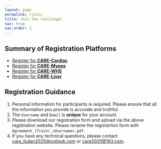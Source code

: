 ```yaml
---
layout: page
permalink: /join/
title: Join the challenge!
nav: true
nav_order: 2
---
```


## Summary of Registration Platforms
- [Register for **CARE-Cardiac**](http://zmic.org.cn/care_2025/eval/register?track=cardiac)
- [Register for **CARE-Myops**](http://zmic.org.cn/care_2025/eval/register?track=myops)
- [Register for **CARE-WHS**](http://zmic.org.cn/care_2025/eval/register?track=whs)
- [Register for **CARE-Liver**](http://zmic.org.cn/care_2025/eval/register?track=liver)

## Registration Guidance
1. Personal information for participants is required. Please ensure that all the information you provide is accurate and truthful.
2. The `Username` and `Email` is **unique** for your account.
3. Please download our registration form and upload via the above registration website. Please rename the registartion form with `Agreement_(Track)_<Username>.pdf`.
4. If you have any technical questions, please contact [care_fudan2025@outlook.com](mailto:care_fudan2024@outlook.com) or [care2025@163.com](mailto:care2024@163.com).
